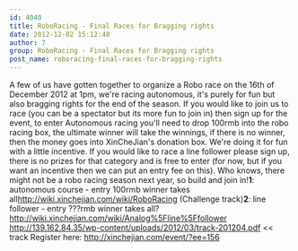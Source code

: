 ```yaml
---
id: 4040
title: RoboRacing - Final Races for Bragging rights
date: 2012-12-02 15:12:48
author: 7
group: RoboRacing - Final Races for Bragging rights
post_name: roboracing-final-races-for-bragging-rights
---
```


A few of us have gotten together to organize a Robo race on the 16th of December 2012 at 1pm, we're racing autonomous, it's purely for fun but also bragging rights for the end of the season. If you would like to join us to race (you can be a spectator but its more fun to join in) then sign up for the event, to enter Autonomous racing you'll need to drop 100rmb into the robo racing box, the ultimate winner will take the winnings, if there is no winner, then the money goes into XinCheJian's donation box. We're doing it for fun with a little incentive. If you would like to race a line follower please sign up, there is no prizes for that category and is free to enter (for now, but if you want an incentive then we can put an entry fee on this). Who knows, there might not be a robo racing season next year, so build and join in!**1**: autonomous course - entry 100rmb winner takes all<http://wiki.xinchejian.com/wiki/RoboRacing> (Challenge track)**2**: line follower - entry ???rmb winner takes all?<http://wiki.xinchejian.com/wiki/Analog%5Fline%5Ffollower> <http://139.162.84.35/wp-content/uploads/2012/03/track-201204.pdf> << track Register here: <http://xinchejian.com/event/?ee=156>